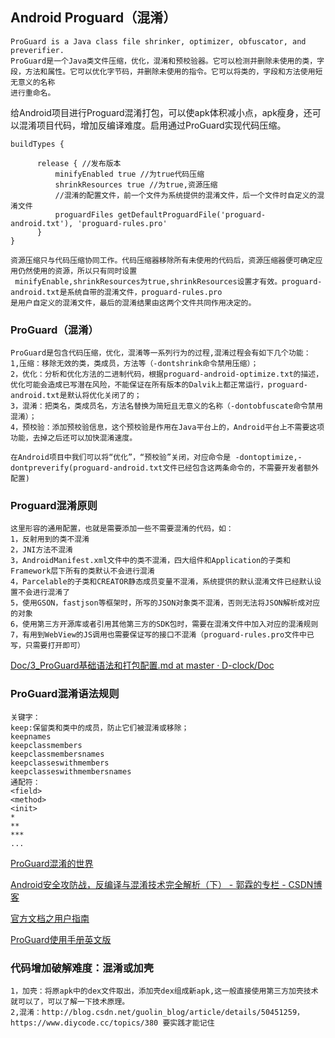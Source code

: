 ## Android Proguard（混淆）

	ProGuard is a Java class file shrinker, optimizer, obfuscator, and preverifier. 
	ProGuard是一个Java类文件压缩，优化，混淆和预校验器。它可以检测并删除未使用的类，字段，方法和属性。它可以优化字节码，并删除未使用的指令。它可以将类的，字段和方法使用短无意义的名称
	进行重命名。
给Android项目进行Proguard混淆打包，可以使apk体积减小点，apk瘦身，还可以混淆项目代码，增加反编译难度。启用通过ProGuard实现代码压缩。

	buildTypes {
          
          release { //发布版本
              minifyEnabled true //为true代码压缩
              shrinkResources true //为true,资源压缩
              //混淆的配置文件，前一个文件为系统提供的混淆文件，后一个文件时自定义的混淆文件
              proguardFiles getDefaultProguardFile('proguard-android.txt'), 'proguard-rules.pro'
          }
    }

	资源压缩只与代码压缩协同工作。代码压缩器移除所有未使用的代码后，资源压缩器便可确定应用仍然使用的资源，所以只有同时设置
	 minifyEnable,shrinkResources为true,shrinkResources设置才有效。proguard-android.txt是系统自带的混淆文件，proguard-rules.pro
	是用户自定义的混淆文件，最后的混淆结果由这两个文件共同作用决定的。


### ProGuard（混淆）
	ProGuard是包含代码压缩，优化，混淆等一系列行为的过程,混淆过程会有如下几个功能：
	1,压缩：移除无效的类，类成员，方法等（-dontshrink命令禁用压缩）；
	2，优化：分析和优化方法的二进制代码，根据proguard-android-optimize.txt的描述，优化可能会造成已写潜在风险，不能保证在所有版本的Dalvik上都正常运行，proguard-android.txt是默认将优化关闭了的；
	3，混淆：把类名，类成员名，方法名替换为简短且无意义的名称（-dontobfuscate命令禁用混淆）；
	4，预校验：添加预校验信息，这个预校验是作用在Java平台上的，Android平台上不需要这项功能，去掉之后还可以加快混淆速度。

	在Android项目中我们可以将“优化”，“预校验”关闭，对应命令是 -dontoptimize,-dontpreverify(proguard-android.txt文件已经包含这两条命令的，不需要开发者额外配置)


### Proguard混淆原则

	这里形容的通用配置，也就是需要添加一些不需要混淆的代码，如：
	1，反射用到的类不混淆
	2，JNI方法不混淆
	3，AndroidManifest.xml文件中的类不混淆，四大组件和Application的子类和Framework层下所有的类默认不会进行混淆
	4，Parcelable的子类和CREATOR静态成员变量不混淆，系统提供的默认混淆文件已经默认设置不会进行混淆了
	5，使用GSON，fastjson等框架时，所写的JSON对象类不混淆，否则无法将JSON解析成对应的对象
	6，使用第三方开源库或者引用其他第三方的SDK包时，需要在混淆文件中加入对应的混淆规则
	7，有用到WebView的JS调用也需要保证写的接口不混淆（proguard-rules.pro文件中已写，只需要打开即可）
[Doc/3\_ProGuard基础语法和打包配置\.md at master · D\-clock/Doc](https://github.com/D-clock/Doc/blob/master/Android/Gradle/3_ProGuard%E5%9F%BA%E7%A1%80%E8%AF%AD%E6%B3%95%E5%92%8C%E6%89%93%E5%8C%85%E9%85%8D%E7%BD%AE.md)


### ProGuard混淆语法规则
	关键字：
	keep:保留类和类中的成员，防止它们被混淆或移除；
	keepnames
	keepclassmembers
	keepclassmembersnames
	keepclasseswithmembers
	keepclasseswithmembersnames
	通配符：
	<field>
	<method>
	<init>
	*
	**
	***
	...
[ProGuard混淆的世界](http://ntop001.github.io/2014/04/10/something-about-proguard/)


[Android安全攻防战，反编译与混淆技术完全解析（下） \- 郭霖的专栏 \- CSDN博客](http://blog.csdn.net/guolin_blog/article/details/50451259)

[官方文档之用户指南](https://developer.android.com/studio/build/shrink-code.html "压缩代码和资源")

[ProGuard使用手册英文版](https://stuff.mit.edu/afs/sipb/project/android/sdk/android-sdk-linux/tools/proguard/docs/index.html#/afs/sipb/project/android/sdk/android-sdk-linux/tools/proguard/docs/manual/usage.html)

### 代码增加破解难度：混淆或加壳
	1，加壳：将原apk中的dex文件取出，添加壳dex组成新apk,这一般直接使用第三方加壳技术就可以了，可以了解一下技术原理。
	2,混淆：http://blog.csdn.net/guolin_blog/article/details/50451259，https://www.diycode.cc/topics/380 要实践才能记住
